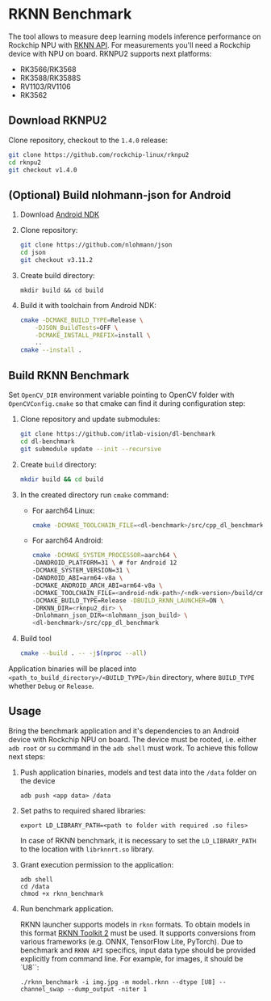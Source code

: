 # RKNN Benchmark

The tool allows to measure deep learning models inference performance on Rockchip NPU with [RKNN API][RKNN]. For measurements you'll need a Rockchip device with NPU on board. RKNPU2 supports next platforms:
* RK3566/RK3568
* RK3588/RK3588S
* RV1103/RV1106
* RK3562

## Download RKNPU2

Clone repository, checkout to the `1.4.0` release:

```bash
git clone https://github.com/rockchip-linux/rknpu2
cd rknpu2
git checkout v1.4.0
```

## (Optional) Build nlohmann-json for Android

1. Download [Android NDK][NDK]

1. Clone repository:

    ```bash
    git clone https://github.com/nlohmann/json
    cd json
    git checkout v3.11.2
    ```

1. Create build directory:

    ```
    mkdir build && cd build
    ```

1. Build it with toolchain from Android NDK:

    ```bash
    cmake -DCMAKE_BUILD_TYPE=Release \
        -DJSON_BuildTests=OFF \
        -DCMAKE_INSTALL_PREFIX=install \
        ..
    cmake --install . 
    ```

## Build RKNN Benchmark

Set `OpenCV_DIR` environment variable pointing to OpenCV folder with `OpenCVConfig.cmake`
so that cmake can find it during configuration step:

1. Clone repository and update submodules:

    ```bash
    git clone https://github.com/itlab-vision/dl-benchmark
    cd dl-benchmark
    git submodule update --init --recursive
    ```

1. Create `build` directory:

    ```bash
    mkdir build && cd build
    ```

1. In the created directory run `cmake` command:

    - For aarch64 Linux:

        ```bash
        cmake -DCMAKE_TOOLCHAIN_FILE=<dl-benchmark>/src/cpp_dl_benchmark/cmake/aarch64_toolchain.cmake -DCMAKE_BUILD_TYPE=Release -DBUILD_RKNN_LAUNCHER=ON -DRKNN_DIR=<rknpu2_dir> <dl-benchmark>/src/cpp_dl_benchmark
        ```

    - For aarch64 Android:

        ```bash
        cmake -DCMAKE_SYSTEM_PROCESSOR=aarch64 \
        -DANDROID_PLATFORM=31 \ # for Android 12
        -DCMAKE_SYSTEM_VERSION=31 \
        -DANDROID_ABI=arm64-v8a \
        -DCMAKE_ANDROID_ARCH_ABI=arm64-v8a \
        -DCMAKE_TOOLCHAIN_FILE=<android-ndk-path>/<ndk-version>/build/cmake/android.toolchain.cmake \
        -DCMAKE_BUILD_TYPE=Release -DBUILD_RKNN_LAUNCHER=ON \
        -DRKNN_DIR=<rknpu2_dir> \
        -Dnlohmann_json_DIR=<nlohmann_json_build> \
        <dl-benchmark>/src/cpp_dl_benchmark
        ```

1. Build tool

    ```bash
    cmake --build . -- -j$(nproc --all)
    ```

Application binaries will be placed into `<path_to_build_directory>/<BUILD_TYPE>/bin` directory, where `BUILD_TYPE`
whether `Debug` or `Release`.

## Usage

Bring the benchmark application and it's dependencies to an Android device with Rockchip NPU on board. The device must be rooted, i.e. either `adb root` or `su` command in the `adb shell` must work. To achieve this follow next steps:

1. Push application binaries, models and test data into the `/data` folder on the device

    ```
    adb push <app data> /data
    ```

1. Set paths to required shared libraries:

    ```
    export LD_LIBRARY_PATH=<path to folder with required .so files>
    ```

    In case of RKNN benchmark, it is necessary to set the `LD_LIBRARY_PATH` to the location with `librknnrt.so` library.

1. Grant execution permission to the application:

    ```
    adb shell
    cd /data
    chmod +x rknn_benchmark
    ```

1. Run benchmark application.

    RKNN launcher supports models in `rknn` formats. To obtain models in this format [RKNN Toolkit 2] must be used. It supports conversions from various frameworks (e.g. ONNX, TensorFlow Lite, PyTorch). Due to benchmark and `RKNN API` specifics, input data type should be provided explicitly from command line.
    For example, for images, it should be `U8``:

    ```
    ./rknn_benchmark -i img.jpg -m model.rknn --dtype [U8] --channel_swap --dump_output -niter 1
    ```

<!-- LINKS -->
[RKNN]: https://github.com/rockchip-linux/rknpu2
[NDK]: https://developer.android.com/ndk/downloads
[RKNN Toolkit 2]: https://github.com/rockchip-linux/rknn-toolkit2